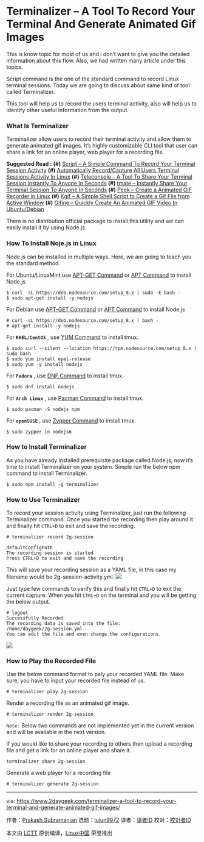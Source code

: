 Terminalizer – A Tool To Record Your Terminal And Generate Animated Gif Images
======
This is know topic for most of us and i don’t want to give you the detailed information about this flow. Also, we had written many article under this topics.

Script command is the one of the standard command to record Linux terminal sessions. Today we are going to discuss about same kind of tool called Terminalizer.

This tool will help us to record the users terminal activity, also will help us to identify other useful information from the output.

### What Is Terminalizer

Terminalizer allow users to record their terminal activity and allow them to generate animated gif images. It’s highly customizable CLI tool that user can share a link for an online player, web player for a recording file.

**Suggested Read :**
**(#)** [Script – A Simple Command To Record Your Terminal Session Activity][1]
**(#)** [Automatically Record/Capture All Users Terminal Sessions Activity In Linux][2]
**(#)** [Teleconsole – A Tool To Share Your Terminal Session Instantly To Anyone In Seconds][3]
**(#)** [tmate – Instantly Share Your Terminal Session To Anyone In Seconds][4]
**(#)** [Peek – Create a Animated GIF Recorder in Linux][5]
**(#)** [Kgif – A Simple Shell Script to Create a Gif File from Active Window][6]
**(#)** [Gifine – Quickly Create An Animated GIF Video In Ubuntu/Debian][7]

There is no distribution official package to install this utility and we can easily install it by using Node.js.

### How To Install Noje.js in Linux

Node.js can be installed in multiple ways. Here, we are going to teach you the standard method.

For Ubuntu/LinuxMint use [APT-GET Command][8] or [APT Command][9] to install Node.js

```
$ curl -sL https://deb.nodesource.com/setup_8.x | sudo -E bash -
$ sudo apt-get install -y nodejs

```

For Debian use [APT-GET Command][8] or [APT Command][9] to install Node.js

```
# curl -sL https://deb.nodesource.com/setup_8.x | bash -
# apt-get install -y nodejs

```

For **`RHEL/CentOS`** , use [YUM Command][10] to install tmux.

```
$ sudo curl --silent --location https://rpm.nodesource.com/setup_8.x | sudo bash -
$ sudo yum install epel-release
$ sudo yum -y install nodejs

```

For **`Fedora`** , use [DNF Command][11] to install tmux.

```
$ sudo dnf install nodejs

```

For **`Arch Linux`** , use [Pacman Command][12] to install tmux.

```
$ sudo pacman -S nodejs npm

```

For **`openSUSE`** , use [Zypper Command][13] to install tmux.

```
$ sudo zypper in nodejs6

```

### How to Install Terminalizer

As you have already installed prerequisite package called Node.js, now it’s time to install Terminalizer on your system. Simple run the below npm command to install Terminalizer.

```
$ sudo npm install -g terminalizer

```

### How to Use Terminalizer

To record your session activity using Terminalizer, just run the following Terminalizer command. Once you started the recording then play around it and finally hit `CTRL+D` to exit and save the recording.

```
# terminalizer record 2g-session

defaultConfigPath
The recording session is started
Press CTRL+D to exit and save the recording

```

This will save your recording session as a YAML file, in this case my filename would be 2g-session-activity.yml.
![][15]

Just type few commands to verify this and finally hit `CTRL+D` to exit the current capture. When you hit `CTRL+D` on the terminal and you will be getting the below output.

```
# logout
Successfully Recorded
The recording data is saved into the file:
/home/daygeek/2g-session.yml
You can edit the file and even change the configurations.

```

![][16]

### How to Play the Recorded File

Use the below command format to paly your recorded YAML file. Make sure, you have to input your recorded file instead of us.

```
# terminalizer play 2g-session

```

Render a recording file as an animated gif image.

```
# terminalizer render 2g-session

```

`Note:` Below two commands are not implemented yet in the current version and will be available in the next version.

If you would like to share your recording to others then upload a recording file and get a link for an online player and share it.

```
terminalizer share 2g-session

```

Generate a web player for a recording file

```
# terminalizer generate 2g-session

```

--------------------------------------------------------------------------------

via: https://www.2daygeek.com/terminalizer-a-tool-to-record-your-terminal-and-generate-animated-gif-images/

作者：[Prakash Subramanian][a]
选题：[lujun9972](https://github.com/lujun9972)
译者：[译者ID](https://github.com/译者ID)
校对：[校对者ID](https://github.com/校对者ID)

本文由 [LCTT](https://github.com/LCTT/TranslateProject) 原创编译，[Linux中国](https://linux.cn/) 荣誉推出

[a]: https://www.2daygeek.com/author/prakash/
[1]: https://www.2daygeek.com/script-command-record-save-your-terminal-session-activity-linux/
[2]: https://www.2daygeek.com/automatically-record-all-users-terminal-sessions-activity-linux-script-command/
[3]: https://www.2daygeek.com/teleconsole-share-terminal-session-instantly-to-anyone-in-seconds/
[4]: https://www.2daygeek.com/tmate-instantly-share-your-terminal-session-to-anyone-in-seconds/
[5]: https://www.2daygeek.com/peek-create-animated-gif-screen-recorder-capture-arch-linux-mint-fedora-ubuntu/
[6]: https://www.2daygeek.com/kgif-create-animated-gif-file-active-window-screen-recorder-capture-arch-linux-mint-fedora-ubuntu-debian-opensuse-centos/
[7]: https://www.2daygeek.com/gifine-create-animated-gif-vedio-recorder-linux-mint-debian-ubuntu/
[8]: https://www.2daygeek.com/apt-get-apt-cache-command-examples-manage-packages-debian-ubuntu-systems/
[9]: https://www.2daygeek.com/apt-command-examples-manage-packages-debian-ubuntu-systems/
[10]: https://www.2daygeek.com/yum-command-examples-manage-packages-rhel-centos-systems/
[11]: https://www.2daygeek.com/dnf-command-examples-manage-packages-fedora-system/
[12]: https://www.2daygeek.com/pacman-command-examples-manage-packages-arch-linux-system/
[13]: https://www.2daygeek.com/zypper-command-examples-manage-packages-opensuse-system/
[14]: data:image/gif;base64,R0lGODlhAQABAIAAAAAAAP///yH5BAEAAAAALAAAAAABAAEAAAIBRAA7
[15]: https://www.2daygeek.com/wp-content/uploads/2018/10/terminalizer-record-2g-session-1.gif
[16]: https://www.2daygeek.com/wp-content/uploads/2018/10/terminalizer-play-2g-session.gif
